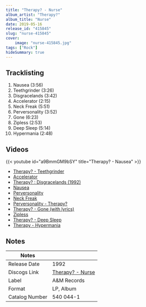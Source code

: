 ```yaml
---
title: "Therapy? - Nurse"
album_artist: "Therapy?"
album_title: "Nurse"
date: 2019-05-16
release_id: "415845"
slug: "nurse-415845"
cover:
    image: "nurse-415845.jpg"
tags: ["Rock"]
hideSummary: true
---
```


## Tracklisting
1. Nausea (3:56)
2. Teethgrinder (3:26)
3. Disgracelands (3:42)
4. Accelerator (2:15)
5. Neck Freak (5:51)
6. Perversonality (3:52)
7. Gone (6:23)
8. Zipless (2:53)
9. Deep Sleep (5:14)
10. Hypermania (2:48)

## Videos
{{< youtube id="a9BmmGM9bSY" title="Therapy? - Nausea" >}}
- [Therapy? - Teethgrinder](https://www.youtube.com/watch?v=-R4eCxKxr6Q)
- [Accelerator](https://www.youtube.com/watch?v=oRavi-MzMf4)
- [Therapy? : Disgracelands (1992)](https://www.youtube.com/watch?v=ObltOZKQvXM)
- [Nausea](https://www.youtube.com/watch?v=lnG_TXXVf4g)
- [Perversonality](https://www.youtube.com/watch?v=ca9T34sYlK0)
- [Neck Freak](https://www.youtube.com/watch?v=rSgjWbnHn7o)
- [Perversonality  - Therapy?](https://www.youtube.com/watch?v=Qbs3ms5A5pM)
- [Therapy? - Gone (with lyrics)](https://www.youtube.com/watch?v=j6rFl9nQ0xw)
- [Zipless](https://www.youtube.com/watch?v=CVG8xmmHesA)
- [Therapy?  - Deep Sleep](https://www.youtube.com/watch?v=3TIc3LbhxAA)
- [Therapy - Hypermania](https://www.youtube.com/watch?v=Yj0AGitctVg)

## Notes

| Notes          |             |
| ---------------| ----------- |
| Release Date   | 1992 |
| Discogs Link   | [Therapy? - Nurse](https://www.discogs.com/release/415845) |
| Label          | A&M Records |
| Format         | LP, Album |
| Catalog Number | 540 044-1 |

